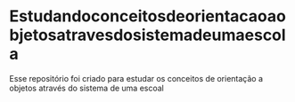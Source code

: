 # Estudandoconceitosdeorientacaoaobjetosatravesdosistemadeumaescola
Esse repositório foi criado para estudar os conceitos de orientação a objetos através do sistema de uma escoal
